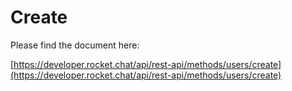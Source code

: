 # Create

Please find the document here: 

[https://developer.rocket.chat/api/rest-api/methods/users/create](https://developer.rocket.chat/api/rest-api/methods/users/create)

